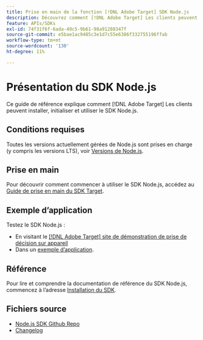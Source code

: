 ```yaml
---
title: Prise en main de la fonction [!DNL Adobe Target] SDK Node.js
description: Découvrez comment [!DNL Adobe Target] Les clients peuvent installer, initialiser et utiliser le SDK Node.js.
feature: APIs/SDKs
exl-id: 74f31f6f-6ada-49c5-9b61-98a91288347f
source-git-commit: e5bae1ac9485c3e1d7c55e6386f332755196ffab
workflow-type: tm+mt
source-wordcount: '130'
ht-degree: 11%

---
```


# Présentation du SDK Node.js

Ce guide de référence explique comment [!DNL Adobe Target] Les clients peuvent installer, initialiser et utiliser le SDK Node.js.

## Conditions requises

Toutes les versions actuellement gérées de Node.js sont prises en charge (y compris les versions LTS), voir [Versions de Node.js](https://en.wikipedia.org/wiki/Node.js#Releases).

## Prise en main

Pour découvrir comment commencer à utiliser le SDK Node.js, accédez au [Guide de prise en main du SDK Target](../sdk-guides/getting-started/getting-started.md).

## Exemple d’application

Testez le SDK Node.js :

* En visitant le [[!DNL Adobe Target] site de démonstration de prise de décision sur appareil](https://github.com/adobe/on-device-decisioning-demo-site)
* Dans un [exemple d’application](../sdk-guides/sample-apps/sample-apps.md).

## Référence

Pour lire et comprendre la documentation de référence du SDK Node.js, commencez à l’adresse [Installation du SDK](install-sdk.md).

## Fichiers source

* [Node.js SDK Github Repo](https://github.com/adobe/target-nodejs-sdk)
* [Changelog](https://github.com/adobe/target-nodejs-sdk/blob/main/CHANGELOG.md)
&#x200B; &#x200B;
